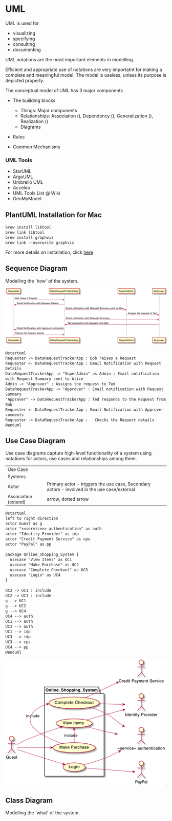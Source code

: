 # UML

UML is used for
- visualizing 
- specifying 
- consulting 
- documenting

UML notations are the most important elements in modelling. 

Efficient and appropriate use of notations are very importatnt for making a complete and meaningful model. The model is useless, unless its purpose is depicted properly. 

The conceptual model of UML has 3 major components
- The buiilding blocks
  - Things: Major components
  - Relationships: Association (), Dependency (), Generalization (), Realization ()
  - Diagrams

- Rules
- Common Mechanisms

### UML Tools
- StarUML
- ArgoUML
- Umbrello UML
- Acceleo
- UML Tools List @ Wiki
- GenMyModel



## PlantUML Installation for Mac

```
brew install libtool
brew link libtool
brew install graphviz
brew link --overwrite graphviz
```
For more details on installation, click [here](https://plantuml.com/graphviz-dot)

## Sequence Diagram 

Modelling the 'how' of the system.

![](sequence.png)
```
@startuml
Requester -> DataRequestTrackerApp : Bob raises a Request
Requester <- DataRequestTrackerApp : Email Notification with Request Details
DataRequestTrackerApp -> "SuperAdmin" as Admin : Email notification with Request Summary sent to Alice
Admin -> "Approver" : Assigns the request to Ted
DataRequestTrackerApp -> "Approver" : Email notification with Request Summary
"Approver" -> DataRequestTrackerApp : Ted responds to the Request from Bob
Requester <- DataRequestTrackerApp : Email Notification with Approver comments
Requester -> DataRequestTrackerApp :   Checks the Request details
@enduml
```


## Use Case Diagram

Use case diagrams capture high-level functionality of a system using notations for actors, use cases and relationships among them. 


| | |
|--|--|
|Use Case |  |
|Systems|  |
|Actor | Primary actor - triggers the use case, Secondary actors - involved in the use case/external |
|Association (extend) | arrow, dotted arrow|


```
@startuml
left to right direction
actor Guest as g
actor "<<service>> authentication" as auth
actor "Identity Provider" as idp
actor "Credit Payment Service" as cps
actor "PayPal" as pp

package Online_Shopping_System {
  usecase "View Items" as UC1
  usecase "Make Purchase" as UC2
  usecase "Complete Checkout" as UC3
  usecase "Login" as UC4
}

UC2 -> UC1 : include
UC2 -> UC3 : include
g --> UC1
g --> UC2
g --> UC4
UC4 --> auth
UC1 --> auth
UC3 --> auth
UC1 --> idp
UC3 --> idp
UC3 --> cps
UC4 --> pp
@enduml
```
![](usecase.png)


## Class Diagram 
Modelling the 'what' of the system.
